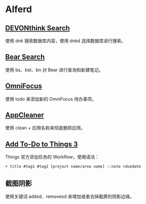 # Alferd
## [DEVONthink Search](http://www.packal.org/workflow/devonthink-search)
使用 dnk 搜索数据库内容，使用 dnkd 选择数据库进行搜索。

## [Bear Search](https://github.com/chrisbro/alfred-bear)
使用 bs、bst、bn 对 Bear 进行查询和新建笔记。

## [OmniFocus](https://discourse.omnigroup.com/t/adding-tasks-from-alfred-3/35232/5)
使用 todo 来添加新的 OmniFocus 待办事项。

## [AppCleaner](https://www.alfredforum.com/topic/1324-open-application-in-appzapper-or-appcleaner/)
使用 clean + 应用名称来彻底删除应用。

## [Add To-Do to Things 3](https://support.culturedcode.com/customer/en/portal/articles/2803574-creating-to-dos-with-a-launcher)
Things 官方添加任务的 Workflow，使用语法：
```
+ title #tag1 #tag2 [project name/area name] ::note >duedate
```

## 截图阴影
使用关键词 addsd、removesd 来增加或者去掉截屏的阴影边缘。